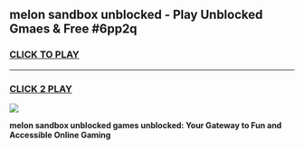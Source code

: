 
## melon sandbox unblocked - Play Unblocked Gmaes & Free #6pp2q
<h3>
<a href="https://news.freeplayer.one?title=melon_sandbox_unblocked&ref=24F">CLICK TO PLAY</a></h3>
<hr>

<h3>
<a href="https://news.freeplayer.one?title=melon_sandbox_unblocked&ref=24F">CLICK 2 PLAY</a>
  
</h3>

<a href="https://news.freeplayer.one?title=melon_sandbox_unblocked&ref=24F/"><img src="https://clearcache.store/games.png"></a>


**melon sandbox unblocked games unblocked: Your Gateway to Fun and Accessible Online Gaming**
